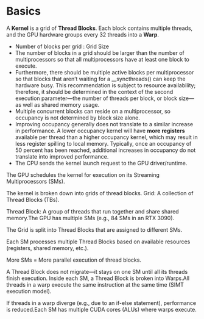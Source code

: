 # Basics

A **Kernel** is a grid of **Thread Blocks**. Each block contains multiple threads, and the GPU hardware groups every 32 threads into a **Warp**.

- Number of blocks per grid : Grid Size
- The number of blocks in a grid should be larger than the number of multiprocessors so that all multiprocessors have at least one block to execute.
- Furthermore, there should be multiple active blocks per multiprocessor so that blocks that aren’t waiting for a __syncthreads() can keep the hardware busy. This recommendation is subject to resource availability; therefore, it should be determined in the context of the second execution parameter—the number of threads per block, or block size— as well as shared memory usage.
- Multiple concurrent blocks can reside on a multiprocessor, so occupancy is not determined by block size alone.
- Improving occupancy generally does not translate to a similar increase in performance. A lower occupancy kernel will have **more registers** available per thread than a higher occupancy kernel, which may result in less register spilling to local memory. Typically, once an occupancy of 50 percent has been reached, additional increases in occupancy do not translate into improved performance.
- The CPU sends the kernel launch request to the GPU driver/runtime.

The GPU schedules the kernel for execution on its Streaming Multiprocessors (SMs).

The kernel is broken down into grids of thread blocks.
Grid: A collection of Thread Blocks (TBs).

Thread Block: A group of threads that run together and share shared memory.The GPU has multiple SMs (e.g., 84 SMs in an RTX 3090).

The Grid is split into Thread Blocks that are assigned to different SMs.

Each SM processes multiple Thread Blocks based on available resources (registers, shared memory, etc.).

More SMs = More parallel execution of thread blocks.

A Thread Block does not migrate—it stays on one SM until all its threads finish execution. Inside each SM, a Thread Block is broken into Warps.All threads in a warp execute the same instruction at the same time (SIMT execution model).

If threads in a warp diverge (e.g., due to an if-else statement), performance is reduced.Each SM has multiple CUDA cores (ALUs) where warps execute.